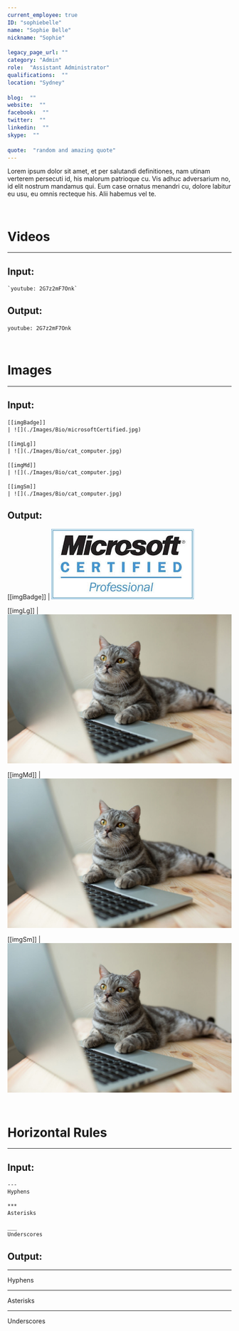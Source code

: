 ```yaml
---
current_employee: true
ID: "sophiebelle"
name: "Sophie Belle"
nickname: "Sophie"

legacy_page_url: ""
category: "Admin"
role:  "Assistant Administrator"
qualifications:  ""
location: "Sydney"

blog:  ""
website:  ""
facebook:  ""
twitter:  ""
linkedin:  ""
skype:  ""

quote:  "random and amazing quote"
---
```


Lorem ipsum dolor sit amet, et per salutandi definitiones, nam utinam verterem persecuti id, his malorum patrioque cu. Vis adhuc adversarium no, id elit nostrum mandamus qui. Eum case ornatus menandri cu, dolore labitur eu usu, eu omnis recteque his. Alii habemus vel te.

&nbsp;

# Videos
---

## Input:
```
`youtube: 2G7z2mF7Onk`
```

## Output:
`youtube: 2G7z2mF7Onk`

&nbsp;

# Images
---

## Input:
```
[[imgBadge]]
| ![](./Images/Bio/microsoftCertified.jpg)  

[[imgLg]]
| ![](./Images/Bio/cat_computer.jpg)

[[imgMd]]
| ![](./Images/Bio/cat_computer.jpg)

[[imgSm]]
| ![](./Images/Bio/cat_computer.jpg)
```

## Output:
[[imgBadge]]
| ![](./Images/Bio/microsoftCertified.jpg)  

[[imgLg]]
| ![](./Images/Bio/cat_computer.jpg)

[[imgMd]]
| ![](./Images/Bio/cat_computer.jpg)

[[imgSm]]
| ![](./Images/Bio/cat_computer.jpg)

&nbsp;

# Horizontal Rules
---
## Input:
```
---
Hyphens

***
Asterisks

___
Underscores
```

## Output:

---
Hyphens

***
Asterisks

___
Underscores
